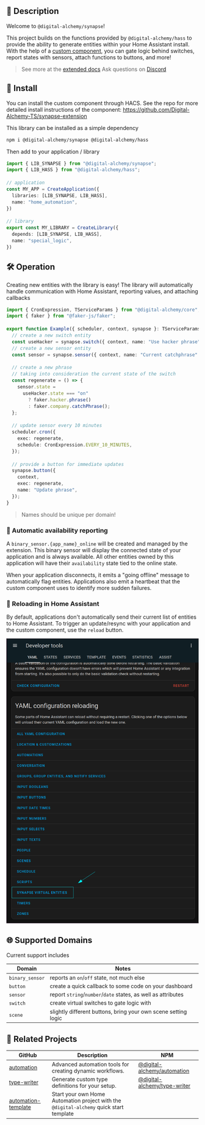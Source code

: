 ## 📘 Description

Welcome to `@digital-alchemy/synapse`!

This project builds on the functions provided by `@digital-alchemy/hass` to provide the ability to generate entities within your Home Assistant install. With the help of a [custom component](https://github.com/Digital-Alchemy-TS/synapse-extension), you can gate logic behind switches, report states with sensors, attach functions to buttons, and more!

> See more at the [extended docs](https://docs.digital-alchemy.app/02-Home-Automation/02.02-synapse/%F0%9F%A7%AD-Synapse-Overview)
> Ask questions on [Discord](https://discord.digital-alchemy.app)

## 💾 Install

You can install the custom component through HACS. See the repo for more detailed install instructions of the component: https://github.com/Digital-Alchemy-TS/synapse-extension

This library can be installed as a simple dependency
```bash
npm i @digital-alchemy/synapse @digital-alchemy/hass
```

Then add to your application / library

```typescript
import { LIB_SYNAPSE } from "@digital-alchemy/synapse";
import { LIB_HASS } from "@digital-alchemy/hass";

// application
const MY_APP = CreateApplication({
  libraries: [LIB_SYNAPSE, LIB_HASS],
  name: "home_automation",
})

// library
export const MY_LIBRARY = CreateLibrary({
  depends: [LIB_SYNAPSE, LIB_HASS],
  name: "special_logic",
})
```

## 🛠️ Operation

Creating new entities with the library is easy! The library will automatically handle communication with Home Assistant, reporting values, and attaching callbacks

```typescript
import { CronExpression, TServiceParams } from "@digital-alchemy/core";
import { faker } from "@faker-js/faker";

export function Example({ scheduler, context, synapse }: TServiceParams) {
  // create a new switch entity
  const useHacker = synapse.switch({ context, name: "Use hacker phrase" });
  // create a new sensor entity
  const sensor = synapse.sensor({ context, name: "Current catchphrase" });

  // create a new phrase
  // taking into consideration the current state of the switch
  const regenerate = () => {
    sensor.state =
      useHacker.state === "on"
        ? faker.hacker.phrase()
        : faker.company.catchPhrase();
  };

  // update sensor every 10 minutes
  scheduler.cron({
    exec: regenerate,
    schedule: CronExpression.EVERY_10_MINUTES,
  });

  // provide a button for immediate updates
  synapse.button({
    context,
    exec: regenerate,
    name: "Update phrase",
  });
}
```

> Names should be unique per domain!

### 🔌 Automatic availability reporting

A `binary_sensor.{app_name}_online` will be created and managed by the extension. This binary sensor will display the connected state of your application and is always available. All other entities owned by this application will have their `availability` state tied to the online state.

When your application disconnects, it emits a "going offline" message to automatically flag entities. Applications also emit a heartbeat that the custom component uses to identify more sudden failures.

### 🔁 Reloading in Home Assistant

By default, applications don't automatically send their current list of entities to Home Assistant. To trigger an update/resync with your application and the custom component, use the `reload` button.

![reload button](./docs//reload.png)

## 🌐 Supported Domains

Current support includes

| Domain          | Notes                                                         |
| --------------- | ------------------------------------------------------------- |
| `binary_sensor` | reports an `on`/`off` state, not much else                    |
| `button`        | create a quick callback to some code on your dashboard        |
| `sensor`        | report `string`/`number`/`date` states, as well as attributes |
| `switch`        | create virtual switches to gate logic with                    |
| `scene`         | slightly different buttons, bring your own scene setting logic|

## 🤝 Related Projects

| GitHub                                                              | Description                                                                            | NPM                                                                                      |
| ------------------------------------------------------------------- | -------------------------------------------------------------------------------------- | ---------------------------------------------------------------------------------------- |
| [automation](https://github.com/Digital-Alchemy-TS/automation)      | Advanced automation tools for creating dynamic workflows.                              | [@digital-alchemy/automation](https://www.npmjs.com/package/@digital-alchemy/automation) |
| [type-writer](https://github.com/Digital-Alchemy-TS/terminal)       | Generate custom type definitions for your setup.                                       | [@digital-alchemy/type-writer](https://www.npmjs.com/package/@digital-alchemy/terminal)  |
| [automation-template](https://github.com/Digital-Alchemy-TS/gotify) | Start your own Home Automation project with the `@digital-alchemy` quick start template|                                                                                          |
